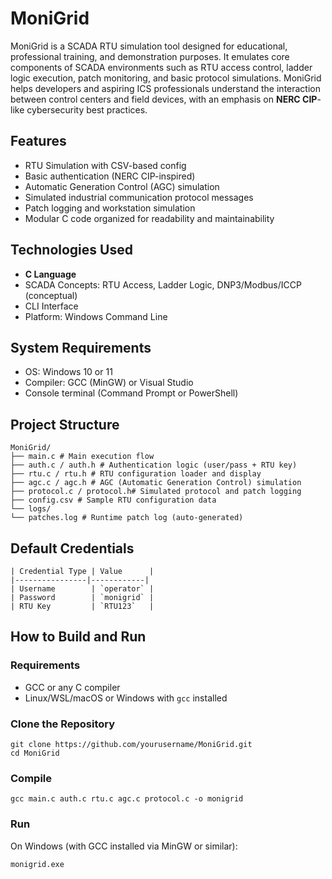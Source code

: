 # MoniGrid

MoniGrid is a SCADA RTU simulation tool designed for educational, professional training, and demonstration purposes. It emulates core components of SCADA environments such as RTU access control, ladder logic execution, patch monitoring, and basic protocol simulations. MoniGrid helps developers and aspiring ICS professionals understand the interaction between control centers and field devices, with an emphasis on **NERC CIP**-like cybersecurity best practices.


## Features

- RTU Simulation with CSV-based config
- Basic authentication (NERC CIP-inspired)
- Automatic Generation Control (AGC) simulation
- Simulated industrial communication protocol messages
- Patch logging and workstation simulation
- Modular C code organized for readability and maintainability

## Technologies Used

- **C Language**
- SCADA Concepts: RTU Access, Ladder Logic, DNP3/Modbus/ICCP (conceptual)
- CLI Interface
- Platform: Windows Command Line

## System Requirements

- OS: Windows 10 or 11
- Compiler: GCC (MinGW) or Visual Studio
- Console terminal (Command Prompt or PowerShell)
  
## Project Structure
```
MoniGrid/
├── main.c # Main execution flow
├── auth.c / auth.h # Authentication logic (user/pass + RTU key)
├── rtu.c / rtu.h # RTU configuration loader and display
├── agc.c / agc.h # AGC (Automatic Generation Control) simulation
├── protocol.c / protocol.h# Simulated protocol and patch logging
├── config.csv # Sample RTU configuration data
└── logs/
└── patches.log # Runtime patch log (auto-generated)
```


## Default Credentials
```
| Credential Type | Value      |
|----------------|------------|
| Username        | `operator` |
| Password        | `monigrid` |
| RTU Key         | `RTU123`   |
```

## How to Build and Run

### Requirements
- GCC or any C compiler
- Linux/WSL/macOS or Windows with `gcc` installed

### Clone the Repository
```
git clone https://github.com/yourusername/MoniGrid.git
cd MoniGrid
```
### Compile
```
gcc main.c auth.c rtu.c agc.c protocol.c -o monigrid
```
### Run
On Windows (with GCC installed via MinGW or similar):
```
monigrid.exe
```
